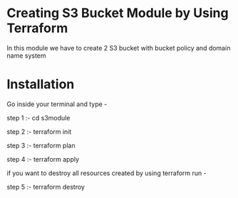 # Creating S3 Bucket Module by Using Terraform

In this module we have to create 2 S3 bucket with bucket policy and domain name system

# Installation
Go inside your terminal and type -

step 1 :- cd s3module

step 2 :- terraform init

step 3 :- terraform plan

step 4 :- terraform apply

if you want to destroy all resources created by using terraform run -

step 5 :- terraform destroy